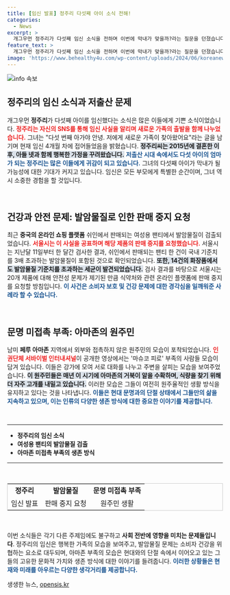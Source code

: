 ```yaml
---
title: [임신 발표] 정주리 다섯째 아이 소식 전해!
categories:
  - News
excerpt: >
  개그우먼 정주리가 다섯째 임신 소식을 전하며 이번에 막내가 맞을까?라는 질문을 던졌습니다. 저출산 시대에 희망적인 소식이네요! 한편, 중국에서 판매된 여성용 속옷에서 발암물질이 검출돼 판매 중지 요청이 들어갔고, 페루 아마존에서는 문명과 접촉하지 않은 부족의 모습이 포착돼 관심을 끌고 있습니다.
feature_text: >
  개그우먼 정주리가 다섯째 임신 소식을 전하며 이번에 막내가 맞을까?라는 질문을 던졌습니다. 저출산 시대에 희망적인 소식이네요! 한편, 중국에서 판매된 여성용 속옷에서 발암물질이 검출돼 판매 중지 요청이 들어갔고, 페루 아마존에서는 문명과 접촉하지 않은 부족의 모습이 포착돼 관심을 끌고 있습니다.
image: 'https://www.behealthy4u.com/wp-content/uploads/2024/06/koreanews.jpg'
---
```


<p><img src="https://www.behealthy4u.com/wp-content/uploads/2024/06/koreanews.jpg" alt="info 속보" /></p>

<h2 data-ke-size="size26">정주리의 임신 소식과 저출산 문제</h2>

<p data-ke-size="size16">개그우먼 <b>정주리</b>가 다섯째 아이를 임신했다는 소식은 많은 이들에게 기쁜 소식이었습니다. <b><span style="color: #ee2323;">정주리는 자신의 SNS를 통해 임신 사실을 알리며 새로운 가족의 출발을 함께 나누었습니다.</span></b> 그녀는 "다섯 번째 아가야 안녕. 저에게 새로운 가족이 찾아왔어요"라는 글을 남기며 현재 임신 4개월 차에 접어들었음을 밝혔습니다. <b><span style="background-color: #21538527;">정주리씨는 2015년에 결혼한 이후, 아들 넷과 함께 행복한 가정을 꾸려왔습니다.</span></b> <b><span style="color: #1a5490;">저출산 시대 속에서도 다섯 아이의 엄마가 되는 정주리는 많은 이들에게 귀감이 되고 있습니다.</span></b> 그녀의 다섯째 아이가 막내가 될 가능성에 대한 기대가 커지고 있습니다. 임신은 모든 부모에게 특별한 순간이며, 그녀 역시 소중한 경험을 할 것입니다.</p>

<p data-ke-size="size16">&nbsp;</p>

<h2 data-ke-size="size26">건강과 안전 문제: 발암물질로 인한 판매 중지 요청</h2>

<p data-ke-size="size16">최근 <b>중국의 온라인 쇼핑 플랫폼</b> 쉬인에서 판매되는 여성용 팬티에서 발암물질이 검출되었습니다. <b><span style="color: #ee2323;">서울시는 이 사실을 공표하며 해당 제품의 판매 중지를 요청했습니다.</span></b> 서울시는 지난달 11일부터 한 달간 검사한 결과, 쉬인에서 판매되는 팬티 한 건이 국내 기준치를 3배 초과하는 발암물질이 포함된 것으로 확인되었습니다. <b><span style="background-color: #21538527;">또한, 14건의 화장품에서도 발암물질 기준치를 초과하는 세균이 발견되었습니다.</span></b> 검사 결과를 바탕으로 서울시는 20개 제품에 대해 안전성 문제가 제기된 만큼 식약처와 관련 온라인 플랫폼에 판매 중지를 요청할 방침입니다. <b><span style="color: #1a5490;">이 사건은 소비자 보호 및 건강 문제에 대한 경각심을 일깨워준 사례라 할 수 있습니다.</span></b></p>

<p data-ke-size="size16">&nbsp;</p>

<h2 data-ke-size="size26">문명 미접촉 부족: 아마존의 원주민</h2>

<p data-ke-size="size16">남미 <b>페루 아마존</b> 지역에서 외부와 접촉하지 않은 원주민의 모습이 포착되었습니다. <b><span style="color: #ee2323;">인권단체 서바이벌 인터내셔널</span></b>이 공개한 영상에서는 '마슈코 피로' 부족의 사람들 모습이 담겨 있습니다. 이들은 강가에 모여 서로 대화를 나누고 주변을 살피는 모습을 보여주었습니다. <b><span style="background-color: #21538527;">이 원주민들은 매년 이 시기에 아마존의 거북이 알을 수확하며, 식량을 찾기 위해 더 자주 고개를 내밀고 있습니다.</span></b> 이러한 모습은 그들이 여전히 원주율적인 생활 방식을 유지하고 있다는 것을 나타냅니다. <b><span style="color: #1a5490;">이들은 현대 문명과의 단절 상태에서 그들만의 삶을 지속하고 있으며, 이는 인류의 다양한 생존 방식에 대한 중요한 이야기를 제공합니다.</span></b></p>

<p data-ke-size="size16">&nbsp;</p>

<hr>

<ul>
    <li><b>정주리의 임신 소식</b></li>
    <li><b>여성용 팬티의 발암물질 검출</b></li>
    <li><b>아마존 미접촉 부족의 생존 방식</b></li>
</ul>

<hr>

<p data-ke-size="size16">&nbsp;</p>

<table style="width:100%; border:1px solid #ccc;">
    <tr>
        <td style="text-align: center; height: 17px;"><b>정주리</b></td>
        <td style="text-align: center; height: 17px;"><b>발암물질</b></td>
        <td style="text-align: center; height: 17px;"><b>문명 미접촉 부족</b></td>
    </tr>
    <tr>
        <td style="text-align: center; height: 17px;">임신 발표</td>
        <td style="text-align: center; height: 17px;">판매 중지 요청</td>
        <td style="text-align: center; height: 17px;">원주민 생활</td>
    </tr>
</table>

<p data-ke-size="size16">&nbsp;</p>

<p data-ke-size="size16">이번 소식들은 각기 다른 주제임에도 불구하고 <b>사회 전반에 영향을 미치는 문제들입니다</b>. 정주리의 임신은 행복한 가족의 모습을 보여주고, 발암물질 문제는 소비자 건강을 위협하는 요소로 대두되며, 아마존 부족의 모습은 현대와의 단절 속에서 이어오고 있는 그들의 고유한 문화적 가치와 생존 방식에 대한 이야기를 들려줍니다. <b><span style="color: #1a5490;">이러한 상황들은 현재와 미래를 아우르는 다양한 생각거리를 제공합니다.</span></b></p>
생생한 뉴스, <a href="https://opensis.kr" rel="dofollow">opensis.kr</a>


